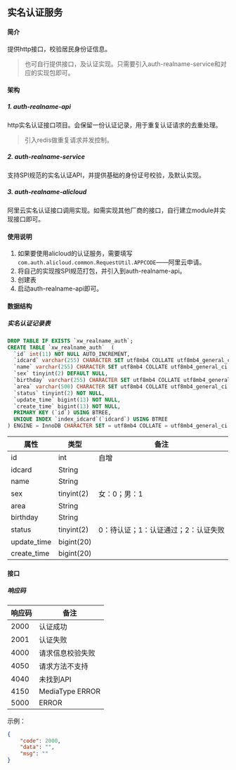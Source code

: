 ## 实名认证服务

#### 简介

提供http接口，校验居民身份证信息。

> 也可自行提供接口，及认证实现。只需要引入auth-realname-service和对应的实现包即可。

#### 架构

##### 1. auth-realname-api

http实名认证接口项目。会保留一份认证记录，用于重复认证请求的去重处理。

> 引入redis做重复请求并发控制。

##### 2. auth-realname-service

支持SPI规范的实名认证API，并提供基础的身份证号校验，及默认实现。

##### 3. auth-realname-alicloud

阿里云实名认证接口调用实现。如需实现其他厂商的接口，自行建立module并实现接口即可。



#### 使用说明

1. 如果要使用alicloud的认证服务，需要填写`com.auth.alicloud.common.RequestUtil.APPCODE`——阿里云申请。
2. 将自己的实现按SPI规范打包，并引入到auth-realname-api。
3. 创建表
4. 启动auth-realname-api即可。



#### 数据结构

##### 实名认证记录表

```sql
DROP TABLE IF EXISTS `xw_realname_auth`;
CREATE TABLE `xw_realname_auth`  (
  `id` int(11) NOT NULL AUTO_INCREMENT,
  `idcard` varchar(255) CHARACTER SET utf8mb4 COLLATE utf8mb4_general_ci NOT NULL,
  `name` varchar(255) CHARACTER SET utf8mb4 COLLATE utf8mb4_general_ci NOT NULL,
  `sex` tinyint(2) DEFAULT NULL,
  `birthday` varchar(255) CHARACTER SET utf8mb4 COLLATE utf8mb4_general_ci DEFAULT NULL,
  `area` varchar(500) CHARACTER SET utf8mb4 COLLATE utf8mb4_general_ci DEFAULT NULL,
  `status` tinyint(2) NOT NULL,
  `update_time` bigint(13) NOT NULL,
  `create_time` bigint(13) NOT NULL,
  PRIMARY KEY (`id`) USING BTREE,
  UNIQUE INDEX `index_idcard`(`idcard`) USING BTREE
) ENGINE = InnoDB CHARACTER SET = utf8mb4 COLLATE = utf8mb4_general_ci ROW_FORMAT = Dynamic STORAGE DISK;
```

| 属性        | 类型       | 备注                                |
| ----------- | ---------- | ----------------------------------- |
| id          | int        | 自增                                |
| idcard      | String     |                                     |
| name        | String     |                                     |
| sex         | tinyint(2) | 女：0；男：1                        |
| area        | String     |                                     |
| birthday    | String     |                                     |
| status      | tinyint(2) | 0：待认证；1：认证通过；2：认证失败 |
| update_time | bigint(20) |                                     |
| create_time | bigint(20) |                                     |



#### 接口

##### 响应码

| 响应码 | 备注             |
| ------ | ---------------- |
| 2000   | 认证成功         |
| 2001   | 认证失败         |
| 4000   | 请求信息校验失败 |
| 4050   | 请求方法不支持   |
| 4040   | 未找到API        |
| 4150   | MediaType ERROR  |
| 5000   | ERROR            |

示例：

```json
{
    "code": 2000,
    "data": "",
    "msg": ""
}
```


